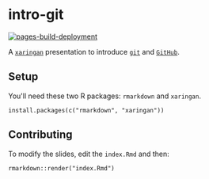 # intro-git

[![pages-build-deployment](https://github.com/FRBCesab/intro-git/actions/workflows/pages/pages-build-deployment/badge.svg)](https://github.com/FRBCesab/intro-git/actions/workflows/pages/pages-build-deployment)

A [`xaringan`](https://cran.r-project.org/web/packages/xaringan/index.html) presentation to introduce [`git`](https://git-scm.com/) and [`GitHub`](https://github.com).



## Setup

You'll need these two R packages: `rmarkdown` and `xaringan`.

```{r}
install.packages(c("rmarkdown", "xaringan"))
```


## Contributing

To modify the slides, edit the `index.Rmd` and then:

```{r}
rmarkdown::render("index.Rmd")
```
